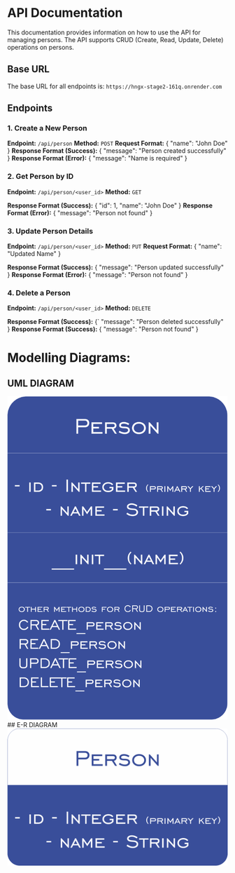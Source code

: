 # API Documentation

This documentation provides information on how to use the API for managing persons. The API supports CRUD (Create, Read, Update, Delete) operations on persons.

## Base URL

The base URL for all endpoints is: `https://hngx-stage2-161q.onrender.com`

## Endpoints

### 1. Create a New Person

**Endpoint:** `/api/person`
**Method:** `POST`
**Request Format:**
{
    "name": "John Doe"
}
**Response Format (Success):**
{
    "message": "Person created successfully"
}
**Response Format (Error):**
{
    "message": "Name is required"
}

### 2. Get Person by ID

**Endpoint:** `/api/person/<user_id>`
**Method:** `GET`

**Response Format (Success):**
{
    "id": 1,
    "name": "John Doe"
}
**Response Format (Error):**
{
    "message": "Person not found"
}

### 3. Update Person Details
**Endpoint:** `/api/person/<user_id>`
**Method:** `PUT`
**Request Format:**
{
    "name": "Updated Name"
}

**Response Format (Success):**
{
    "message": "Person updated successfully"
}
**Response Format (Error):**
{
    "message": "Person not found"
}

### 4. Delete a Person
**Endpoint:** `/api/person/<user_id>`
**Method:** `DELETE`

**Response Format (Success):**
{`
    "message": "Person deleted successfully"
}
**Response Format (Success):**
{
    "message": "Person not found"
}

# Modelling Diagrams:
## UML DIAGRAM
<img src="/imgs/UML.png">
## E-R DIAGRAM
<img src="/imgs/E-R.png">
